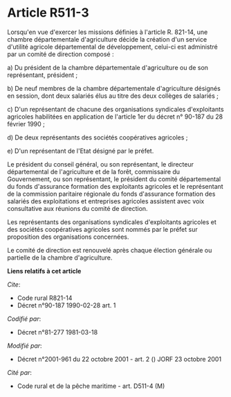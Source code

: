 # Article R511-3

Lorsqu'en vue d'exercer les missions définies à l'article R. 821-14, une chambre départementale d'agriculture décide la
création d'un service d'utilité agricole départemental de développement, celui-ci est administré par un comité de direction
composé :

a) Du président de la chambre départementale d'agriculture ou de son représentant, président ;

b) De neuf membres de la chambre départementale d'agriculture désignés en session, dont deux salariés élus au titre des deux
collèges de salariés ;

c) D'un représentant de chacune des organisations syndicales d'exploitants agricoles habilitées en application de l'article
1er du décret n° 90-187 du 28 février 1990 ;

d) De deux représentants des sociétés coopératives agricoles ;

e) D'un représentant de l'Etat désigné par le préfet.

Le président du conseil général, ou son représentant, le directeur départemental de l'agriculture et de la forêt, commissaire
du Gouvernement, ou son représentant, le président du comité départemental du fonds d'assurance formation des exploitants
agricoles et le représentant de la commission paritaire régionale du fonds d'assurance formation des salariés des
exploitations et entreprises agricoles assistent avec voix consultative aux réunions du comité de direction.

Les représentants des organisations syndicales d'exploitants agricoles et des sociétés coopératives agricoles sont nommés par
le préfet sur proposition des organisations concernées.

Le comité de direction est renouvelé après chaque élection générale ou partielle de la chambre d'agriculture.

**Liens relatifs à cet article**

_Cite_:

  - Code rural R821-14
  - Décret n°90-187 1990-02-28 art. 1

_Codifié par_:

  - Décret n°81-277 1981-03-18

_Modifié par_:

  - Décret n°2001-961 du 22 octobre 2001 - art. 2 () JORF 23 octobre 2001

_Cité par_:

  - Code rural et de la pêche maritime - art. D511-4 (M)
